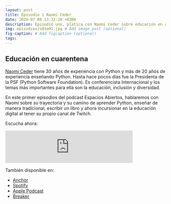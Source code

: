```yaml
---
layout: post
title: Episodio 1 Naomi Ceder
date: 2020-07-08 13:32:20 +0300
description: Episodio uno, platica con Naomi Ceder sobre educación en cuarentena.
img: episodios/s01e01.jpg # Add image post (optional)
fig-caption: # Add figcaption (optional)
tags: 
---
```


## Educación en cuarentena

[Naomi Ceder](https://www.naomiceder.tech/) tiene 30 años de experiencia con Python y más de 20 años de experiencia enseñando Python. Hasta hace pocos días fue la Presidenta de la PSF (Python Software Foundation). Es conferencista Internacional y los temas más importantes para ella son la educación, inclusión y diversidad.

En este primer episodios del podcast Espacios Abiertos, hablaremos con Naomi sobre su trayectoria y su camino de aprender Python, enseñar de manera tradicional, escribir un libro y ahora incursionar en la educación digital al tener su propio canal de Twitch.

Escucha ahora:

<iframe src="https://anchor.fm/espaciosabiertos/embed/episodes/Educacin-en-cuarentena-egfhbi" height="102px" width="400px" frameborder="0" scrolling="no"></iframe>

También disponible en:

* [Anchor](https://anchor.fm/espaciosabiertos)
* [Spotify](https://open.spotify.com/show/0OZYcWCNqmhiql61kqu6ay)
* [Apple Podcast](https://podcasts.apple.com/mx/podcast/espacios-abiertos/id1522707168)
* [Breaker](https://www.breaker.audio/p/espacios-abiertos/)